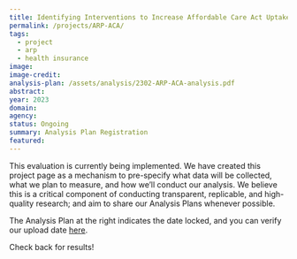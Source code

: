 ```yaml
---
title: Identifying Interventions to Increase Affordable Care Act Uptake through a Systematic Review and Meta-analysis
permalink: /projects/ARP-ACA/
tags: 
  - project
  - arp
  - health insurance
image: 
image-credit: 
analysis-plan: /assets/analysis/2302-ARP-ACA-analysis.pdf
abstract: 
year: 2023
domain: 
agency: 
status: Ongoing
summary: Analysis Plan Registration
featured: 
---
```

This evaluation is currently being implemented. We have created this project page as a mechanism to pre-specify what data will be collected, what we plan to measure, and how we’ll conduct our analysis. We believe this is a critical component of conducting transparent, replicable, and high-quality research; and aim to share our Analysis Plans whenever possible.

The Analysis Plan at the right indicates the date locked, and you can verify our upload date <a class="usa-link usa-link--external" href="https://github.com/gsa-oes/office-of-evaluation-sciences/commits/master/assets/analysis/2302-ARP-ACA-analysis.pdf">here</a>. 

Check back for results!
